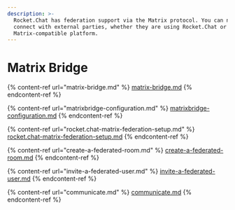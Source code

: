 ```yaml
---
description: >-
  Rocket.Chat has federation support via the Matrix protocol. You can now easily
  connect with external parties, whether they are using Rocket.Chat or any other
  Matrix-compatible platform.
---
```


# Matrix Bridge

{% content-ref url="matrix-bridge.md" %}
[matrix-bridge.md](matrix-bridge.md)
{% endcontent-ref %}

{% content-ref url="matrixbridge-configuration.md" %}
[matrixbridge-configuration.md](matrixbridge-configuration.md)
{% endcontent-ref %}

{% content-ref url="rocket.chat-matrix-federation-setup.md" %}
[rocket.chat-matrix-federation-setup.md](rocket.chat-matrix-federation-setup.md)
{% endcontent-ref %}

{% content-ref url="create-a-federated-room.md" %}
[create-a-federated-room.md](create-a-federated-room.md)
{% endcontent-ref %}

{% content-ref url="invite-a-federated-user.md" %}
[invite-a-federated-user.md](invite-a-federated-user.md)
{% endcontent-ref %}

{% content-ref url="communicate.md" %}
[communicate.md](communicate.md)
{% endcontent-ref %}
